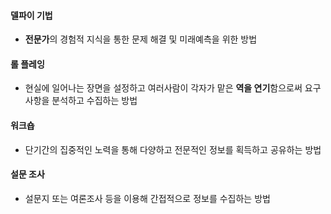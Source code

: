 #### 델파이 기법
- **전문가**의 경험적 지식을 통한 문제 해결 및 미래예측을 위한 방법
#### 롤 플레잉
- 현실에 일어나는 장면을 설정하고 여러사람이 각자가 맡은 **역을 연기**함으로써 요구사항을 분석하고 수집하는 방법
#### 워크숍
- 단기간의 집중적인 노력을 통해 다양하고 전문적인 정보를 획득하고 공유하는 방법
#### 설문 조사
- 설문지 또는 여론조사 등을 이용해 간접적으로 정보를 수집하는 방법